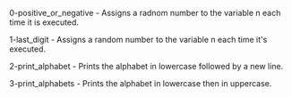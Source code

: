 0-positive_or_negative - Assigns a radnom number to the variable n each time it is executed.

1-last_digit - Assigns a random number to the variable n each time it's executed.

2-print_alphabet - Prints the alphabet in lowercase followed by a new line.

3-print_alphabets - Prints the alphabet in lowercase then in uppercase.


